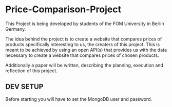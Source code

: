 # Price-Comparison-Project

This Project is being developed by students of the FOM University in Berlin Germany.

The idea behind the project is to create a website that compares prices of products specifically interesting to us, the creaters of this project.
This is meant to be achieved by using an open API(s) that provides us with the data necessary to create a website that compares prices of chosen products.

Additionally a paper will be written, describing the planning, execution and reflection of this project.

## DEV SETUP

Before starting you will have to set the MongoDB user and password.